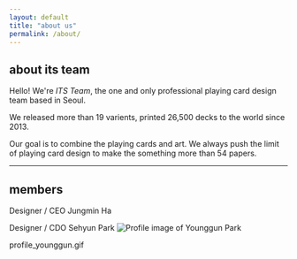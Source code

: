 ```yaml
---
layout: default
title: "about us"
permalink: /about/
---
```


## about its team

Hello! We're *ITS Team*, the one and only professional playing card design team based in Seoul.

We released more than 19 varients, printed 26,500 decks to the world since 2013.

Our goal is to combine the playing cards and art. We always push the limit of playing card design to make the something more than 54 papers.

- - - -

## members

Designer / CEO
Jungmin Ha

Designer / CDO
Sehyun Park
![Profile image of Younggun Park](http://www.gstatic.com/webp/gallery/5.jpg "Programmer / CTO
Younggun Park")

profile_younggun.gif
